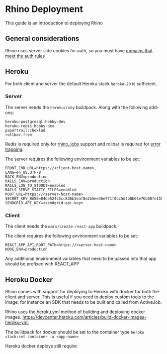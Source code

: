 # Rhino Deployment

This guide is an introduction to deploying Rhino

## General considerations

Rhino uses server side cookies for auth, so you must have [domains that meet the auth rules](auth.md)

## Heroku

For both client and server the default Heroku stack `heroku-20` is sufficient.

### Server

The server needs the `heroku/ruby` buildpack. Along with the following add-ons:

    heroku-postgresql:hobby-dev
    heroku-redis:hobby-dev
    papertrail:choklad
    rollbar:free

Redis is required only for [rhino_jobs](jobs.md) support and rollbar is required for [error trapping](error_reporting.md).

The server requires the following environment variables to be set:

    FRONT_END_URL=https://<client-host-name>,
    LANG=en_US.UTF-8
    RACK_ENV=production
    RAILS_ENV=production
    RAILS_LOG_TO_STDOUT=enabled
    RAILS_SERVE_STATIC_FILES=enabled
    ROOT_URL=https://<server-host-name>
    SECRET_KEY_BASE=84de524c5cc836b5eaf8e2b5ee36e771f0bc5dfb0b63e76b58fe155d32cb3c71ca48f5a39f4992c5aaa3bb9d323d9ab1529b526bb2349bf2e09fd44385ab234c
    SENDGRID_API_KEY=<sendgrid-api-key>

### Client

The client needs the `mars/create-react-app` buildpack.

The client requires the following environment variables to be set:

    REACT_APP_API_ROOT_PATH=https://<server-host-name>
    NODE_ENV=production

Any additional environment variables that need to be passed into that app should be prefixed with REACT_APP

## Heroku Docker

Rhino comes with support for deploying to Heroku with docker for both the client and server. This is useful if you need to deploy custom tools to the image, for instance an SDK that needs to be built and called from ActiveJob.

Rhino uses the heroku.yml method of building and deploying docker images. https://devcenter.heroku.com/articles/build-docker-images-heroku-yml

The buildpack for docker should be set to the container type `heroku stack:set container -a <app-name>`

Heroku docker deploys still require
